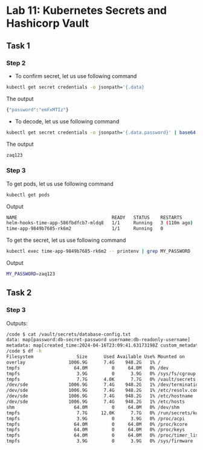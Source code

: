 # Lab 11: Kubernetes Secrets and Hashicorp Vault

## Task 1

### Step 2

* To confirm secret, let us use following command
```bash
kubectl get secret credentials -o jsonpath='{.data}
```
The output
```bash
{"password":"emFxMTIz"}
```

* To decode, let us use following command
```bash
kubectl get secret credentials -o jsonpath='{.data.password}' | base64 --decode
```
The output
```bash
zaq123
```

### Step 3

To get pods, let us use following command
```bash
kubectl get pods
```
Output
```bash
NAME                                   READY   STATUS    RESTARTS       AGE
helm-hooks-time-app-586fbdfcb7-mldq8   1/1     Running   3 (110m ago)   7d6h
time-app-9849b7685-rk6m2               1/1     Running   0              3m13s
```

To get the secret, let us use following command
```bash
kubectl exec time-app-9849b7685-rk6m2 -- printenv | grep MY_PASSWORD
```
Output
```bash
MY_PASSWORD=zaq123
```

## Task 2

### Step 3

Outputs:

```bash
/code $ cat /vault/secrets/database-config.txt
data: map[password:db-secret-password username:db-readonly-username]                                                    
metadata: map[created_time:2024-04-16T23:09:41.63173198Z custom_metadata:<nil> deletion_time: destroyed:false version:1]
/code $ df -h
Filesystem                Size      Used Available Use% Mounted on                               
overlay                1006.9G      7.4G    948.2G   1% /                                        
tmpfs                    64.0M         0     64.0M   0% /dev                                     
tmpfs                     3.9G         0      3.9G   0% /sys/fs/cgroup                           
tmpfs                     7.7G      4.0K      7.7G   0% /vault/secrets                           
/dev/sde               1006.9G      7.4G    948.2G   1% /dev/termination-log                     
/dev/sde               1006.9G      7.4G    948.2G   1% /etc/resolv.conf                         
/dev/sde               1006.9G      7.4G    948.2G   1% /etc/hostname                            
/dev/sde               1006.9G      7.4G    948.2G   1% /etc/hosts                               
shm                      64.0M         0     64.0M   0% /dev/shm                                 
tmpfs                     7.7G     12.0K      7.7G   0% /run/secrets/kubernetes.io/serviceaccount
tmpfs                     3.9G         0      3.9G   0% /proc/acpi                               
tmpfs                    64.0M         0     64.0M   0% /proc/kcore                              
tmpfs                    64.0M         0     64.0M   0% /proc/keys                               
tmpfs                    64.0M         0     64.0M   0% /proc/timer_list                         
tmpfs                     3.9G         0      3.9G   0% /sys/firmware
```

